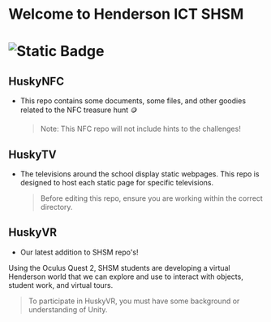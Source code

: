 # Welcome to Henderson ICT SHSM

# ![Static Badge](https://img.shields.io/badge/Status-in_progress-yellow)

## HuskyNFC
- This repo contains some documents, some files, and other goodies related to the NFC treasure hunt :coin:
  > Note: This NFC repo will not include hints to the challenges!

## HuskyTV
- The televisions around the school display static webpages. This repo is designed to host each static page for specific televisions.
  > Before editing this repo, ensure you are working within the correct directory.

## HuskyVR
- Our latest addition to SHSM repo's!

Using the Oculus Quest 2, SHSM students are developing a virtual Henderson world that we can explore and use to interact with objects, student work, and virtual tours.

> To participate in HuskyVR, you must have some background or understanding of Unity.


